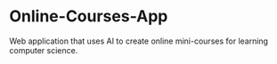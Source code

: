 # Online-Courses-App
 Web application that uses AI to create online mini-courses for learning computer science.
